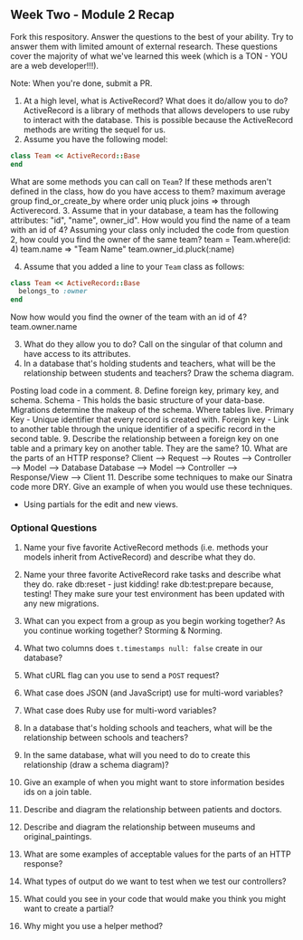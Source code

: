 ## Week Two - Module 2 Recap

Fork this respository. Answer the questions to the best of your ability. Try to answer them with limited amount of external research. These questions cover the majority of what we've learned this week (which is a TON - YOU are a web developer!!!). 

Note: When you're done, submit a PR. 

1. At a high level, what is ActiveRecord? What does it do/allow you to do?
ActiveRecord is a library of methods that allows developers to use ruby to interact with the database. This is possible because the ActiveRecord methods are writing the sequel for us. 
2. Assume you have the following model:

```ruby
class Team << ActiveRecord::Base
end
```

What are some methods you can call on `Team`? If these methods aren't defined in the class, how do you have access to them?
maximum
average
group
find_or_create_by
where
order
uniq
pluck
joins
=> through Activerecord. 
3. Assume that in your database, a team has the following attributes: "id", "name", owner_id". How would you find the name of a team with an id of 4? Assuming your class only included the code from question 2, how could you find the owner of the same team?
team = Team.where(id: 4)
team.name 
=> "Team Name"
team.owner_id.pluck(:name)

4. Assume that you added a line to your `Team` class as follows:

```ruby
class Team << ActiveRecord::Base
  belongs_to :owner
end
```
Now how would you find the owner of the team with an id of 4?
team.owner.name

3. What do they allow you to do?
Call on the singular of that column and have access to its attributes. 
7. In a database that's holding students and teachers, what will be the relationship between students and teachers? Draw the schema diagram.

Posting load code in a comment.
8. Define foreign key, primary key, and schema.
Schema - This holds the basic structure of your data-base. Migrations determine the makeup of the schema. Where tables live. 
Primary Key - Unique identifier that every record is created with. 
Foreign key - Link to another table through the unique identifier of a specific record in the second table. 
9. Describe the relationship between a foreign key on one table and a primary key on another table.
They are the same? 
10. What are the parts of an HTTP response?
Client --> Request --> Routes --> Controller --> Model --> Database
Database --> Model --> Controller --> Response/View --> Client
11. Describe some techniques to make our Sinatra code more DRY. Give an example of when you would use these techniques.
- Using partials for the edit and new views. 

### Optional Questions

1. Name your five favorite ActiveRecord methods (i.e. methods your models inherit from ActiveRecord) and describe what they do.
2. Name your three favorite ActiveRecord rake tasks and describe what they do.
rake db:reset - just kidding! 
rake db:test:prepare because, testing! They make sure your test environment has been updated with any new migrations. 

4. What can you expect from a group as you begin working together? As you continue working together?
Storming & Norming. 
5. What two columns does `t.timestamps null: false` create in our database?
6. What cURL flag can you use to send a `POST` request?
7. What case does JSON (and JavaScript) use for multi-word variables?
8. What case does Ruby use for multi-word variables?
9. In a database that's holding schools and teachers, what will be the relationship between schools and teachers?
10. In the same database, what will you need to do to create this relationship (draw a schema diagram)?
11. Give an example of when you might want to store information besides ids on a join table.
12. Describe and diagram the relationship between patients and doctors.
13. Describe and diagram the relationship between museums and original_paintings.
14. What are some examples of acceptable values for the parts of an HTTP response?
15. What types of output do we want to test when we test our controllers?
16. What could you see in your code that would make you think you might want to create a partial?
17. Why might you use a helper method?
